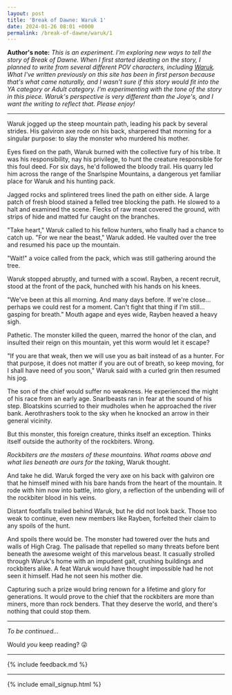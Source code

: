 ```yaml
---
layout: post
title: 'Break of Dawne: Waruk 1'
date: 2024-01-26 08:01 +0000
permalink: /break-of-dawne/waruk/1
---
```


**Author's note:** _This is an experiment. I'm exploring new ways to tell the story of Break of Dawne. When I first started ideating on the story, I planned to write from several different POV characters, including [Waruk](/break-of-dawne/characters#waruk). What I've written previously on this site has been in first person because that's what came naturally, and I wasn't sure if this story would fit into the YA category or Adult category. I'm experimenting with the tone of the story in this piece. Waruk's perspective is very different than the Joye's, and I want the writing to reflect that. Please enjoy!_

----

Waruk jogged up the steep mountain path, leading his pack by several strides. His galviron axe rode on his back, sharpened that morning for a singular purpose: to slay the monster who murdered his mother.

Eyes fixed on the path, Waruk burned with the collective fury of his tribe. It was his responsibility, nay his privilege, to hunt the creature responsible for this foul deed. For six days, he'd followed the bloody trail. His quarry led him across the range of the Snarlspine Mountains, a dangerous yet familiar place for Waruk and his hunting pack.

Jagged rocks and splintered trees lined the path on either side. A large patch of fresh blood stained a felled tree blocking the path. He slowed to a halt and examined the scene. Flecks of raw meat covered the ground, with strips of hide and matted fur caught on the branches.

"Take heart," Waruk called to his fellow hunters, who finally had a chance to catch up. "For we near the beast," Waruk added. He vaulted over the tree and resumed his pace up the mountain.

"Wait!" a voice called from the pack, which was still gathering around the tree.

Waruk stopped abruptly, and turned with a scowl. Rayben, a recent recruit, stood at the front of the pack, hunched with his hands on his knees.

"We've been at this all morning. And many days before. If we're close… perhaps we could rest for a moment. Can't fight that thing if I'm still… gasping for breath." Mouth agape and eyes wide, Rayben heaved a heavy sigh.

Pathetic. The monster killed the queen, marred the honor of the clan, and insulted their reign on this mountain, yet this worm would let it escape?

"If you are that weak, then we will use you as bait instead of as a hunter. For that purpose, it does not matter if you are out of breath, so keep moving, for I shall have need of you soon," Waruk said with a curled grin then resumed his jog.

The son of the chief would suffer no weakness. He experienced the might of his race from an early age. Snarlbeasts ran in fear at the sound of his step. Bloatskins scurried to their mudholes when he approached the river bank. Aerothrashers took to the sky when he knocked an arrow in their general vicinity.

But this monster, this foreign creature, thinks itself an exception. Thinks itself outside the authority of the rockbiters. Wrong.

_Rockbiters are the masters of these mountains. What roams above and what lies beneath are ours for the taking_, Waruk thought.

And take he did. Waruk forged the very axe on his back with galviron ore that he himself mined with his bare hands from the heart of the mountain. It rode with him now into battle, into glory, a reflection of the unbending will of the rockbiter blood in his veins.

Distant footfalls trailed behind Waruk, but he did not look back. Those too weak to continue, even new members like Rayben, forfeited their claim to any spoils of the hunt.

And spoils there would be. The monster had towered over the huts and walls of High Crag. The palisade that repelled so many threats before bent beneath the awesome weight of this marvelous beast. It casually strolled through Waruk's home with an impudent gait, crushing buildings and rockbiters alike. A feat Waruk would have thought impossible had he not seen it himself. Had he not seen his mother die.

Capturing such a prize would bring renown for a lifetime and glory for generations. It would prove to the chief that the rockbiters are more than miners, more than rock benders. That they deserve the world, and there's nothing that could stop them.

----

_To be continued..._

Would _you_ keep reading? 😜

---

{% include feedback.md %}

---

{% include email_signup.html %}
